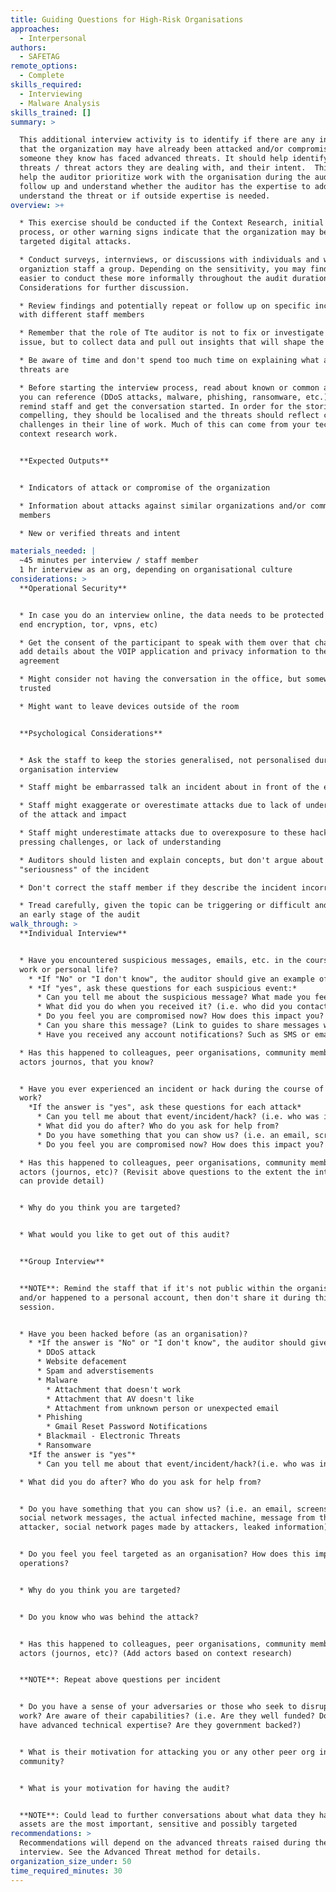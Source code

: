 ```yaml
---
title: Guiding Questions for High-Risk Organisations
approaches:
  - Interpersonal
authors:
  - SAFETAG
remote_options:
  - Complete
skills_required:
  - Interviewing
  - Malware Analysis
skills_trained: []
summary: >

  This additional interview activity is to identify if there are any indicators
  that the organization may have already been attacked and/or compromised, or if
  someone they know has faced advanced threats. It should help identify what
  threats / threat actors they are dealing with, and their intent.  This will
  help the auditor prioritize work with the organisation during the audit and
  follow up and understand whether the auditor has the expertise to address or
  understand the threat or if outside expertise is needed.
overview: >+

  * This exercise should be conducted if the Context Research, initial interview
  process, or other warning signs indicate that the organization may be facing
  targeted digital attacks.

  * Conduct surveys, internviews, or discussions with individuals and with the
  organiztion staff a group. Depending on the sensitivity, you may find it
  easier to conduct these more informally throughout the audit duration. See
  Considerations for further discussion.

  * Review findings and potentially repeat or follow up on specific incidents
  with different staff members

  * Remember that the role of Tte auditor is not to fix or investigate the
  issue, but to collect data and pull out insights that will shape the audit.

  * Be aware of time and don't spend too much time on explaining what advanced
  threats are

  * Before starting the interview process, read about known or common attacks
  you can reference (DDoS attacks, malware, phishing, ransomware, etc.) to
  remind staff and get the conversation started. In order for the stories to be
  compelling, they should be localised and the threats should reflect common
  challenges in their line of work. Much of this can come from your technical
  context research work.


  **Expected Outputs**


  * Indicators of attack or compromise of the organization

  * Information about attacks against similar organizations and/or community
  members

  * New or verified threats and intent

materials_needed: |
  ~45 minutes per interview / staff member
  1 hr interview as an org, depending on organisational culture
considerations: >
  **Operational Security**


  * In case you do an interview online, the data needs to be protected (end to
  end encryption, tor, vpns, etc)

  * Get the consent of the participant to speak with them over that channel, or
  add details about the VOIP application and privacy information to the
  agreement

  * Might consider not having the conversation in the office, but somewhere
  trusted

  * Might want to leave devices outside of the room


  **Psychological Considerations**


  * Ask the staff to keep the stories generalised, not personalised during the
  organisation interview

  * Staff might be embarrassed talk an incident about in front of the entire org

  * Staff might exaggerate or overestimate attacks due to lack of understanding
  of the attack and impact

  * Staff might underestimate attacks due to overexposure to these hacks, other
  pressing challenges, or lack of understanding

  * Auditors should listen and explain concepts, but don't argue about the
  "seriousness" of the incident

  * Don't correct the staff member if they describe the incident incorrectly

  * Tread carefully, given the topic can be triggering or difficult and this is
  an early stage of the audit
walk_through: >
  **Individual Interview**


  * Have you encountered suspicious messages, emails, etc. in the course of your
  work or personal life?
    * *If "No" or "I don't know", the auditor should give an example of what an suspicious message might look like.*
    * *If "yes", ask these questions for each suspicious event:*
      * Can you tell me about the suspicious message? What made you feel it was suspicious?
      * What did you do when you received it? (i.e. who did you contact? did you click on it or download a file? did you follow the instructions?)
      * Do you feel you are compromised now? How does this impact you?
      * Can you share this message? (Link to guides to share messages with sender, content, timestamp)
      * Have you received any account notifications? Such as SMS or emails notifying you of unauthorized access to your account (email, social media), an account being locked, suspicious activity on your account?

  * Has this happened to colleagues, peer organisations, community members, CSO
  actors journos, that you know?


  * Have you ever experienced an incident or hack during the course of your
  work?
    *If the answer is "yes", ask these questions for each attack*
      * Can you tell me about that event/incident/hack? (i.e. who was involved, when it happened, what happened, was it personal or work-related? what were the consequences? (financial, physical, emotional, reputational))
      * What did you do after? Who do you ask for help from?
      * Do you have something that you can show us? (i.e. an email, screenshots, social network messages, the actual infected machine, message from the attacker, social network pages made by attackers, leaked information)
      * Do you feel you are compromised now? How does this impact you?

  * Has this happened to colleagues, peer organisations, community members, CSO
  actors (journos, etc)? (Revisit above questions to the extent the interviewee
  can provide detail)


  * Why do you think you are targeted?


  * What would you like to get out of this audit?


  **Group Interview**


  **NOTE**: Remind the staff that if it's not public within the organisation
  and/or happened to a personal account, then don't share it during this
  session.


  * Have you been hacked before (as an organisation)?
    * *If the answer is "No" or "I don't know", the auditor should give an example of what an attack might look like. If they still say no, then move on to other questions for the risk assessment:*
      * DDoS attack
      * Website defacement
      * Spam and adverstisements
      * Malware
        * Attachment that doesn't work
        * Attachment that AV doesn't like
        * Attachment from unknown person or unexpected email
      * Phishing
        * Gmail Reset Password Notifications
      * Blackmail - Electronic Threats
      * Ransomware
    *If the answer is "yes"*
      * Can you tell me about that event/incident/hack?(i.e. who was involved, when it happened, what happened, was it personal or work-related? what were the consequences? (financial, physical, emotional, reputational))

  * What did you do after? Who do you ask for help from?


  * Do you have something that you can show us? (i.e. an email, screenshots,
  social network messages, the actual infected machine, message from the
  attacker, social network pages made by attackers, leaked information)


  * Do you feel you feel targeted as an organisation? How does this impact your
  operations?


  * Why do you think you are targeted?


  * Do you know who was behind the attack?


  * Has this happened to colleagues, peer organisations, community members, CSO
  actors (journos, etc)? (Add actors based on context research)


  **NOTE**: Repeat above questions per incident


  * Do you have a sense of your adversaries or those who seek to disrupt your
  work? Are aware of their capabilities? (i.e. Are they well funded? Do they
  have advanced technical expertise? Are they government backed?)


  * What is their motivation for attacking you or any other peer org in the
  community?


  * What is your motivation for having the audit?


  **NOTE**: Could lead to further conversations about what data they have, what
  assets are the most important, sensitive and possibly targeted
recommendations: >
  Recommendations will depend on the advanced threats raised during the
  interview. See the Advanced Threat method for details.
organization_size_under: 50
time_required_minutes: 30
---
```


